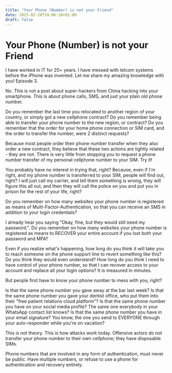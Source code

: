 ```yaml
---
title: "Your Phone (Number) is not your Friend"
date: 2025-02-20T19:06:10+01:00
draft: false
---
```


# Your Phone (Number) is not your Friend

I have worked in IT for 20+ years. I have messed with telcom systems before the iPhone was invented. Let me share my amazing knowledge with you! Episode 3.

No. This is not a post about super-hackers from China hacking into your smartphone. This is about phone calls, SMS, and just your plain old phone number.

Do you remember the last time you relocated to another region of your country, or simply got a new cellphone contract? Do you remember being able to transfer your phone number to the new region, or contract? Do you remember that the order for your home phone connection or SIM card, and the order to transfer the number, were 2 distinct requests?

Because most people order their phone number transfer when they also order a new contract, they believe that these two actions are tightly related - they are not. There is very little from stopping you to request a phone number transfer of my personal cellphone number to your SIM. Try it!

You probably have no interest in trying that, right? Because, even if I'm right, and my phone number is transferred to your SIM, people will find out, right? I will just call my carrier, and tell them something is wrong, they will figure this all out, and then they will call the police on you and put you in prison for the rest of your life, right?

Do you remember on how many websites your phone number is registered as means of Multi-Factor-Authentication, so that you can receive an SMS in addition to your login credentials?

I already hear you saying "Okay, fine, but they would still need my password.". Do you remember on how many websites your phone number is registered as means to RECOVER your entire account if you lost both your password and MFA?

Even if you realize what's happening, how long do you think it will take you to reach someone on the phone support line to revert something like this? Do you think they would even understand? How long do you think I need to have control of your phone number, so that I can recover access to your account and replace all your login options? It is measured in minutes.

But people first have to know your phone number to mess with you, right?

Is that the same phone number you gave away at the bar last week? Is that the same phone number you gave your dentist office, who put them into their "free patient relations cloud platform"? Is that the same phone number you have on your social media profile? The same one everybody in your WhatsApp contact list knows? Is that the same phone number you have in your email signature? You know, the one you send to EVERYONE through your auto-responder while you're on vacation?

This is not theory. This is how attacks work today. Offensive actors do not transfer your phone number to their own cellphone; they have disposable SIMs.

Phone numbers that are involved in any form of authentication, must never be public. Have multiple numbers, or refuse to use a phone for authentication and recovery entirely.
